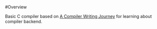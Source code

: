 #Overview

Basic C compiler based on [A Compiler Writing Journey](https://github.com/DoctorWkt/acwj) for learning about compiler backend.
